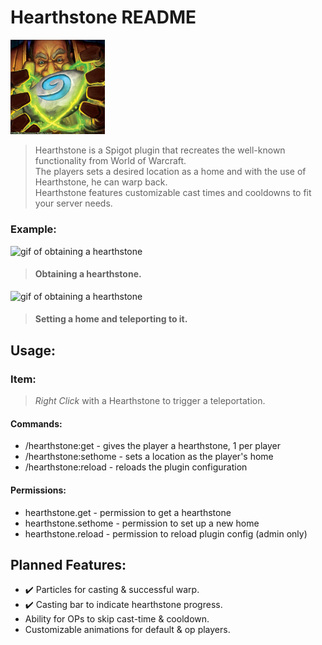 Hearthstone README
===

<img src="images/hearthstone-artwork.png" alt="hearthstone artwork" style="width: 30%">

> <p>Hearthstone is a Spigot plugin that recreates the well-known functionality from World of Warcraft.<br>
> The players sets a desired location as a home and with the use of
> Hearthstone, he can warp back.<br>
> Hearthstone features customizable cast times and cooldowns to fit your server needs.</p> 

### Example:
<img src="images/get.gif" alt="gif of obtaining a hearthstone" style="width: 65%">

> #### Obtaining a hearthstone.
<img src="images/set&tp.gif" alt="gif of obtaining a hearthstone" style="width: 65%">

> #### Setting a home and teleporting to it.

## Usage:

### Item:
> *Right Click* with a Hearthstone to trigger a teleportation.

#### Commands:
- /hearthstone:get - gives the player a hearthstone, 1 per player<br>
- /hearthstone:sethome - sets a location as the player's home<br>
- /hearthstone:reload - reloads the plugin configuration<br>

#### Permissions:
- hearthstone.get - permission to get a hearthstone
- hearthstone.sethome - permission to set up a new home
- hearthstone.reload - permission to reload plugin config (admin only)

## Planned Features:
- ✔️ Particles for casting & successful warp.
- ✔️ Casting bar to indicate hearthstone progress.
- Ability for OPs to skip cast-time & cooldown.
- Customizable animations for default & op players.
